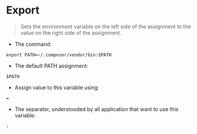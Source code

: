 # Export

> Sets the environment variable on the left side of the assignment to the value on the right side of the assignment.

- The command:

`export PATH=~/.composer/vendor/bin:$PATH`

- The default PATH assignment:

`$PATH`

- Assign value to this variable using:

`=`

- The separator, understooded by all application that want to use this variable:

`:`
